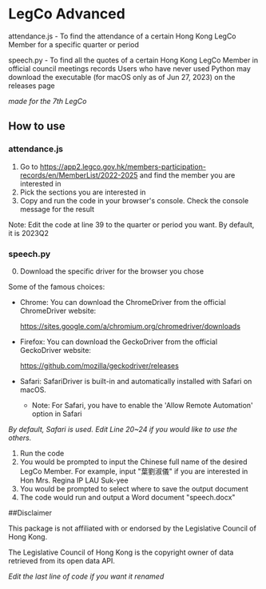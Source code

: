 # LegCo Advanced
attendance.js - To find the attendance of a certain Hong Kong LegCo Member for a specific quarter or period

speech.py - To find all the quotes of a certain Hong Kong LegCo Member in official council meetings records
   Users who have never used Python may download the executable (for macOS only as of Jun 27, 2023) on the releases page

_made for the 7th LegCo_

## How to use 

### attendance.js
1. Go to https://app2.legco.gov.hk/members-participation-records/en/MemberList/2022-2025 and find the member you are interested in
2. Pick the sections you are interested in
3. Copy and run the code in your browser's console. Check the console message for the result

Note: Edit the code at line 39 to the quarter or period you want. By default, it is 2023Q2

### speech.py
0. Download the specific driver for the browser you chose
   
Some of the famous choices:
* Chrome: You can download the ChromeDriver from the official ChromeDriver website:

  https://sites.google.com/a/chromium.org/chromedriver/downloads
* Firefox: You can download the GeckoDriver from the official GeckoDriver website:

  https://github.com/mozilla/geckodriver/releases
* Safari: SafariDriver is built-in and automatically installed with Safari on macOS.
  * Note: For Safari, you have to enable the 'Allow Remote Automation' option in Safari
    
_By default, Safari is used. Edit Line 20~24 if you would like to use the others._
1. Run the code
2. You would be prompted to input the Chinese full name of the desired LegCo Member. For example, input "葉劉淑儀" if you are interested in Hon Mrs. Regina IP LAU Suk-yee
3. You would be prompted to select where to save the output document
4. The code would run and output a Word document "speech.docx"

##Disclaimer

This package is not affiliated with or endorsed by the Legislative Council of Hong Kong.

The Legislative Council of Hong Kong is the copyright owner of data retrieved from its open data API.
   
_Edit the last line of code if you want it renamed_
